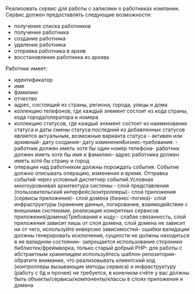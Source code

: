Реализовать сервис для работы с записями о работниках компании.
Сервис должен предоставлять следующие возможности:
- получение списка работников
- получение работника
- создание работника
- удаление работника
- отправка работника в архив
- восстановление работника из архива

Работник имеет:
- идентификатор
- имя
- фамилию
- отчество
- адрес, состоящий из страны, региона, города, улицы и дома
- коллекцию телефонов, где каждый элемент состоит из кода страны, кода города/оператора и номера
- коллекцию статусов, где каждый элемент состоит из наименования статуса и даты смены статуса.последний из добавленных статусов является актуальным, возможные варианта статуса – активен или архивный- дату создания- дату измененияБизнес-требования: - работник должен иметь хотя бы один номер телефона- работник должен иметь хотя бы имя и фамилию- адрес работника должен иметь хотя бы страну и город
- операции над работником должны порождать события. Событие должно описывать операцию, изменения и время. Отправка событий через условный диспетчер событий.Условная многоуровневая архитектура системы:- слой представления (пользовательский интерфейс/контроллеры)- слой приложения (сервисы приложения)- слой домена (бизнес-логика)- слой инфраструктуры (хранение данных, логирование, взаимодействие с внешними системами, реализация конкретных сервисов приложения/домена)Требования к коду:- слабая связанность, слой приложения зависит лишь от слоя домена, слой домена не зависит ни от чего, используйте инверсию зависимостей- ошибки валидации должны генерировать исключения, сущности не должны находиться в не валидном состоянии- запрещается использование сторонних библиотек/фреймворка, только старый добрый PHP- для работы с абстрактным хранилищем используйтесь шаблон репозитория- обратите внимание, что реализовывать клиентский код (контроллеры вызывающие методы сервиса) и инфраструктуру (работу с бд и прочее) не требуется, в конечном счёте у вас должны быть объекты/сервисы/компоненты/классы в слоях приложения и домена
